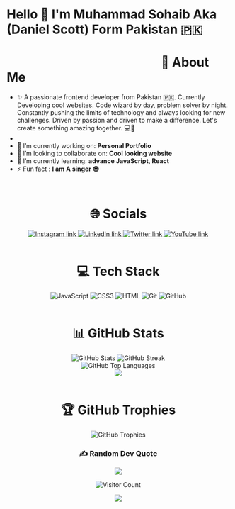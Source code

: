 # Hello 👋 I'm Muhammad Sohaib Aka (Daniel Scott) Form Pakistan 🇵🇰
# ⠀⠀⠀⠀⠀⠀⠀⠀⠀⠀⠀⠀⠀⠀⠀⠀⠀💫 About Me
- ✨ A passionate frontend developer from Pakistan 🇵🇰. Currently Developing cool websites. Code wizard by day, problem solver by night. Constantly pushing the limits of technology and always looking for new challenges. Driven by passion and driven to make a difference. Let's create something amazing together. 💻🚀
- 
- 🔭 I’m currently working on: <b>Personal Portfolio</b>
- 👯 I’m looking to collaborate on: <b>Cool looking website</b>
- 🌱 I’m currently learning: <b>advance JavaScript, React </b>
- ⚡ Fun fact : <b>I am A singer 😎</b> 

<br/>
<h1 align="center">🌐 Socials</h1>

<div align="center">
    <a href="[htttps://discord.gg/YVn6nUycHU](https://www.instagram.com/mrdanielscottofficial/)" target="_blank"> 
        <img src="https://img.shields.io/badge/Instagram-%23E4405F.svg?logo=Instagram&logoColor=white" alt="Instagram link">
    </a>
    <a href="https://www.linkedin.com/in/iammuhammadsohaib/" target="_blank">
        <img src="https://img.shields.io/badge/LinkedIn-%230077B5.svg?logo=linkedin&logoColor=white" alt="LinkedIn link">
    </a>
    <a href="https://twitter.com/Mdanielscott" target="_blank">
        <img src="https://img.shields.io/badge/Twitter-%231DA1F2.svg?logo=Twitter&logoColor=white" alt="Twitter link">
    </a>
    <a href="https://www.youtube.com/channel/UCm0prl6osaUSn2ooB33W3dA" target="_blank">
        <img src="https://img.shields.io/badge/YouTube-%23FF0000.svg?logo=YouTube&logoColor=white" alt="YouTube link">
    </a>
</div>
<br/>

<h1 align="center">💻 Tech Stack</h1>
<div align="center">
  <img src="https://img.shields.io/badge/-JavaScript-black?style=flat-square&logo=javascript" alt="JavaScript">
    <img src="https://img.shields.io/badge/-CSS3-blue?style=flat-square&logo=css3" alt="CSS3">
    <img src="https://img.shields.io/badge/-HTML-FF5733?style=flat-square&logo=HTML" alt="HTML">
    <img src="https://img.shields.io/badge/-Git-black?style=flat-square&logo=git" alt="Git">
    <img src="https://img.shields.io/badge/-GitHub-181717?style=flat-square&logo=github" alt="GitHub">
    </div>
    <br/>

<h1 align="center">📊 GitHub Stats</h1>
<div align="center">
    <img src="https://github.chethanyadav.xyz/api/?username=mdanielscottofficial&theme=merko&hide_border=false&include_all_commits=true&count_private=true&rank_icon=github&show_icons=true&show=reviews,discussions_started,discussions_answered,prs_merged,prs_merged_percentage" alt="GitHub Stats">
    <img src="https://github-readme-streak-stats.herokuapp.com/?user=mdanielscottofficial&theme=merko&hide_border=false" alt="GitHub Streak"> <br>
    <img src="https://github.chethanyadav.xyz/api/top-langs/?username=mdanielscottofficial&theme=merko&hide_border=false&include_all_commits=true&count_private=true&layout=compact" alt="GitHub Top Languages"> <br>
    <img src="https://github.chethanyadav.xyz/api/wakatime?username=mdanielscottofficial&theme=merko&layot=compact">
</div>
<br/>

<h1 align="center">🏆 GitHub Trophies</h1>

<div align="center">
    <img src="https://github-profile-trophy.vercel.app/?username=mdanielscottofficial&theme=juicyfresh&no-bg=true&no-frame=true&column=7" alt="GitHub Trophies">

### ✍️ Random Dev Quote
![](https://quotes-github-readme.vercel.app/api?type=horizontal&theme=merko)

![Visitor Count](https://profile-counter.glitch.me/mdanielscottofficial/count.svg)

<img src="https://github.com/chethanyadav456/chethanyadav456/assets/46392684/56bc1e91-4b24-4ed9-ba3e-77f08f1af9d8">
